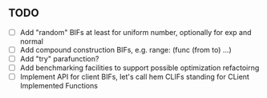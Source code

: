 TODO
----
 * [ ] Add "random" BIFs at least for uniform number, optionally for exp and normal
 * [ ] Add compound construction BIFs, e.g. range: (func (from to) ...)
 * [ ] Add "try" parafunction?
 * [ ] Add benchmarking facilities to support possible optimization refactoirng
 * [ ] Implement API for client BIFs, let's call hem CLIFs standing for CLient Implemented Functions
